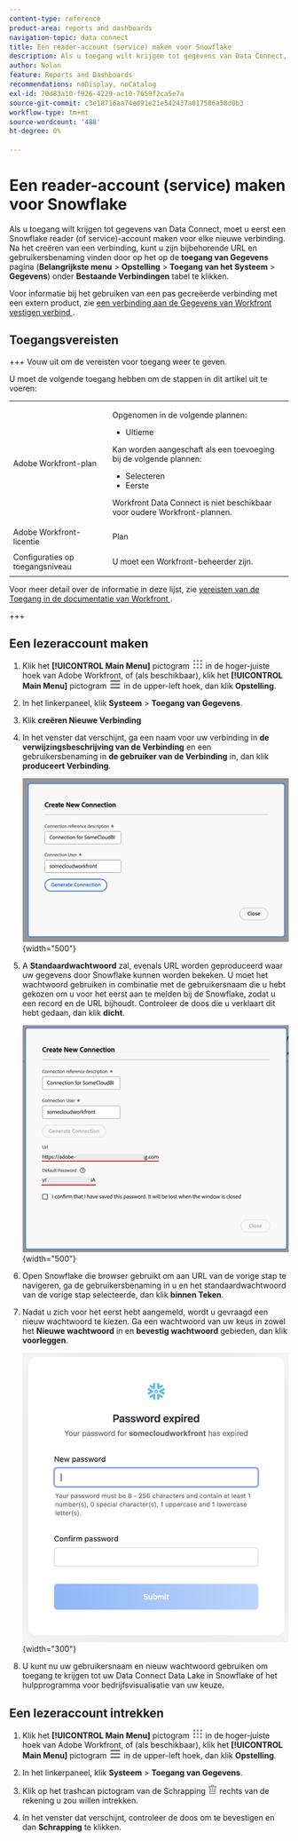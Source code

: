 ```yaml
---
content-type: reference
product-area: reports and dashboards
navigation-topic: data connect
title: Een reader-account (service) maken voor Snowflake
description: Als u toegang wilt krijgen tot gegevens van Data Connect, moet u eerst een account voor een Snowflake-lezer maken.
author: Nolan
feature: Reports and Dashboards
recommendations: noDisplay, noCatalog
exl-id: 70d83a10-f926-4229-ac10-7659f2ca5e7a
source-git-commit: c3e18716aa74ed91e21e542437a017586a58d0b3
workflow-type: tm+mt
source-wordcount: '488'
ht-degree: 0%

---
```


# Een reader-account (service) maken voor Snowflake

Als u toegang wilt krijgen tot gegevens van Data Connect, moet u eerst een Snowflake reader (of service)-account maken voor elke nieuwe verbinding. Na het creëren van een verbinding, kunt u zijn bijbehorende URL en gebruikersbenaming vinden door op het op de **toegang van Gegevens** pagina (**Belangrijkste menu** > **Opstelling** > **Toegang van het Systeem** > **Gegevens**) onder **Bestaande Verbindingen** tabel te klikken.

Voor informatie bij het gebruiken van een pas gecreëerde verbinding met een extern product, zie [ een verbinding aan de Gegevens van Workfront vestigen verbind ](/help/quicksilver/reports-and-dashboards/data-lake/share-data-externally.md).

## Toegangsvereisten

+++ Vouw uit om de vereisten voor toegang weer te geven.

U moet de volgende toegang hebben om de stappen in dit artikel uit te voeren:

<table style="table-layout:auto"> 
 <col> 
 <col> 
 <tbody> 
  <tr> 
   <td role="rowheader">Adobe Workfront-plan</td> 
   <td><p>Opgenomen in de volgende plannen:</p>
    <ul>
        <li>Ultieme</li> 
    </ul>    
   <p>Kan worden aangeschaft als een toevoeging bij de volgende plannen:</p> 
    <ul>
        <li>Selecteren</li> 
        <li>Eerste</li>
    </ul> 
    <p>Workfront Data Connect is niet beschikbaar voor oudere Workfront-plannen.</p> 
   </td> </td> 
  </tr> 
  <tr> 
   <td role="rowheader">Adobe Workfront-licentie</td> 
   <td>Plan</td> 
  </tr> 
  <tr> 
   <td role="rowheader">Configuraties op toegangsniveau</td> 
   <td> <p>U moet een Workfront-beheerder zijn.</p></td> 
  </tr> 
 </tbody> 
</table>

Voor meer detail over de informatie in deze lijst, zie [ vereisten van de Toegang in de documentatie van Workfront ](/help/quicksilver/administration-and-setup/add-users/access-levels-and-object-permissions/access-level-requirements-in-documentation.md).

+++

## Een lezeraccount maken

1. Klik het **[!UICONTROL Main Menu]** pictogram ![ Belangrijkste Menu ](/help/_includes/assets/main-menu-icon.png) in de hoger-juiste hoek van Adobe Workfront, of (als beschikbaar), klik het **[!UICONTROL Main Menu]** pictogram ![ Belangrijkste Menu ](/help/_includes/assets/main-menu-icon-left-nav.png) in de upper-left hoek, dan klik **Opstelling**.

1. In het linkerpaneel, klik **Systeem** > **Toegang van Gegevens**.

1. Klik **creëren Nieuwe Verbinding**

1. In het venster dat verschijnt, ga een naam voor uw verbinding in **de verwijzingsbeschrijving van de Verbinding** en een gebruikersbenaming in **de gebruiker van de Verbinding** in, dan klik **produceert Verbinding**.

   ![ creeer reader rekening ](/help/quicksilver/reports-and-dashboards/data-lake/assets/new-reader-connection.png) {width="500"}

1. A **Standaardwachtwoord** zal, evenals URL worden geproduceerd waar uw gegevens door Snowflake kunnen worden bekeken. U moet het wachtwoord gebruiken in combinatie met de gebruikersnaam die u hebt gekozen om u voor het eerst aan te melden bij de Snowflake, zodat u een record en de URL bijhoudt. Controleer de doos die u verklaart dit hebt gedaan, dan klik **dicht**.

   ![ Standaard rekeningswachtwoord ](/help/quicksilver/reports-and-dashboards/data-lake/assets/default-password-reader-account.png) {width="500"}

1. Open Snowflake die browser gebruikt om aan URL van de vorige stap te navigeren, ga de gebruikersbenaming in u en het standaardwachtwoord van de vorige stap selecteerde, dan klik **binnen Teken**.

1. Nadat u zich voor het eerst hebt aangemeld, wordt u gevraagd een nieuw wachtwoord te kiezen. Ga een wachtwoord van uw keus in zowel het **Nieuwe wachtwoord** in en **bevestig wachtwoord** gebieden, dan klik **voorleggen**.

   ![ het wachtwoord van de Snowflake van het Terugstellen ](/help/quicksilver/reports-and-dashboards/data-lake/assets/reset-snowflake-password.png) {width="300"}

1. U kunt nu uw gebruikersnaam en nieuw wachtwoord gebruiken om toegang te krijgen tot uw Data Connect Data Lake in Snowflake of het hulpprogramma voor bedrijfsvisualisatie van uw keuze.

## Een lezeraccount intrekken

1. Klik het **[!UICONTROL Main Menu]** pictogram ![ Belangrijkste Menu ](/help/_includes/assets/main-menu-icon.png) in de hoger-juiste hoek van Adobe Workfront, of (als beschikbaar), klik het **[!UICONTROL Main Menu]** pictogram ![ Belangrijkste Menu ](/help/_includes/assets/main-menu-icon-left-nav.png) in de upper-left hoek, dan klik **Opstelling**.

1. In het linkerpaneel, klik **Systeem** > **Toegang van Gegevens**.

1. Klik op het trashcan pictogram van de Schrapping ![ pictogram van de Schrapping ](/help/quicksilver/reports-and-dashboards/data-lake/assets/delete.png) rechts van de rekening u zou willen intrekken.

1. In het venster dat verschijnt, controleer de doos om te bevestigen en dan **Schrapping** te klikken.
